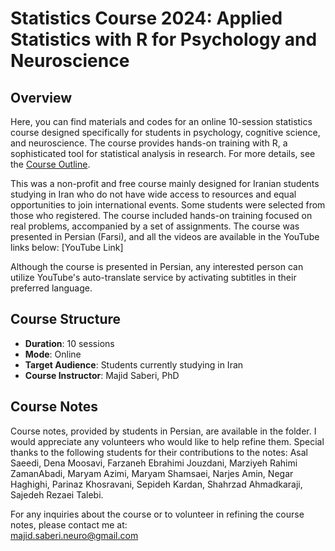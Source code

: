 # Statistics Course 2024: Applied Statistics with R for Psychology and Neuroscience

## Overview
Here, you can find materials and codes for an online 10-session statistics course designed specifically for students in psychology, cognitive science, and neuroscience. The course provides hands-on training with R, a sophisticated tool for statistical analysis in research. For more details, see the [Course Outline](https://github.com/majidsaberi/StatsCourse24/blob/main/CourseOutline.md).

This was a non-profit and free course mainly designed for Iranian students studying in Iran who do not have wide access to resources and equal opportunities to join international events. Some students were selected from those who registered. The course included hands-on training focused on real problems, accompanied by a set of assignments. The course was presented in Persian (Farsi), and all the videos are available in the YouTube links below:
[YouTube Link]

Although the course is presented in Persian, any interested person can utilize YouTube's auto-translate service by activating subtitles in their preferred language.

## Course Structure
- **Duration**: 10 sessions
- **Mode**: Online
- **Target Audience**: Students currently studying in Iran
- **Course Instructor**: Majid Saberi, PhD

## Course Notes
Course notes, provided by students in Persian, are available in the folder. I would appreciate any volunteers who would like to help refine them. Special thanks to the following students for their contributions to the notes:
Asal Saeedi, Dena Moosavi, Farzaneh Ebrahimi Jouzdani, Marziyeh Rahimi ZamanAbadi, Maryam Azimi, Maryam Shamsaei, Narjes Amin, Negar Haghighi, Parinaz Khosravani, Sepideh Kardan, Shahrzad Ahmadkaraji, Sajedeh Rezaei Talebi.

For any inquiries about the course or to volunteer in refining the course notes, please contact me at:  
majid.saberi.neuro@gmail.com
